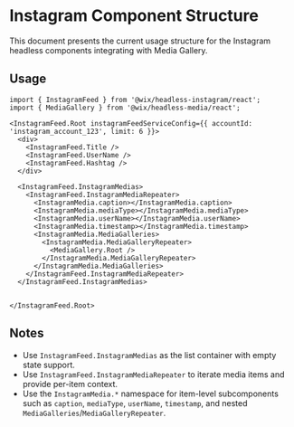 # Instagram Component Structure

This document presents the current usage structure for the Instagram headless components integrating with Media Gallery.

## Usage

```tsx
import { InstagramFeed } from '@wix/headless-instagram/react';
import { MediaGallery } from '@wix/headless-media/react';

<InstagramFeed.Root instagramFeedServiceConfig={{ accountId: 'instagram_account_123', limit: 6 }}>
  <div>
    <InstagramFeed.Title />
    <InstagramFeed.UserName />
    <InstagramFeed.Hashtag />
  </div>

  <InstagramFeed.InstagramMedias>
    <InstagramFeed.InstagramMediaRepeater>
      <InstagramMedia.caption></InstagramMedia.caption>
      <InstagramMedia.mediaType></InstagramMedia.mediaType>
      <InstagramMedia.userName></InstagramMedia.userName>
      <InstagramMedia.timestamp></InstagramMedia.timestamp>
      <InstagramMedia.MediaGalleries>
        <InstagramMedia.MediaGalleryRepeater>
          <MediaGallery.Root />
        </InstagramMedia.MediaGalleryRepeater>
      </InstagramMedia.MediaGalleries>
    </InstagramFeed.InstagramMediaRepeater>
  </InstagramFeed.InstagramMedias>


</InstagramFeed.Root>
```

## Notes

- Use `InstagramFeed.InstagramMedias` as the list container with empty state support.
- Use `InstagramFeed.InstagramMediaRepeater` to iterate media items and provide per-item context.
- Use the `InstagramMedia.*` namespace for item-level subcomponents such as `caption`, `mediaType`, `userName`, `timestamp`, and nested `MediaGalleries`/`MediaGalleryRepeater`.
